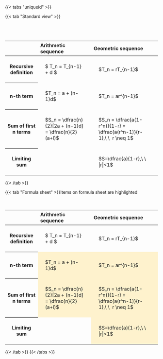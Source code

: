 ---
---

{{< tabs "uniqueid" >}}

{{< tab "Standard view" >}}

#  
<br>
<style type="text/css">
#T_ec237 th.col_heading {
  text-align: left;
  font-size: 1em;
}
#T_ec237 td {
  text-align: left;
  font-size: 1em;
  padding: 1.5em;
}
#T_ec237_row0_col0, #T_ec237_row0_col1, #T_ec237_row1_col0, #T_ec237_row1_col1, #T_ec237_row2_col0, #T_ec237_row2_col1, #T_ec237_row3_col0, #T_ec237_row3_col1 {
  white-space: pre-wrap;
}
</style>
<table id="T_ec237">
  <thead>
    <tr>
      <th class="blank level0" >&nbsp;</th>
      <th id="T_ec237_level0_col0" class="col_heading level0 col0" >Arithmetic sequence</th>
      <th id="T_ec237_level0_col1" class="col_heading level0 col1" >Geometric sequence</th>
    </tr>
  </thead>
  <tbody>
    <tr>
      <th id="T_ec237_level0_row0" class="row_heading level0 row0" >Recursive definition</th>
      <td id="T_ec237_row0_col0" class="data row0 col0" >$ T_n = T_{n-1} + d $</td>
      <td id="T_ec237_row0_col1" class="data row0 col1" >$T_n = rT_{n-1}$</td>
    </tr>
    <tr>
      <th id="T_ec237_level0_row1" class="row_heading level0 row1" >n-th term</th>
      <td id="T_ec237_row1_col0" class="data row1 col0" >$T_n = a + (n-1)d$</td>
      <td id="T_ec237_row1_col1" class="data row1 col1" >$T_n = ar^{n-1}$</td>
    </tr>
    <tr>
      <th id="T_ec237_level0_row2" class="row_heading level0 row2" >Sum of first n terms</th>
      <td id="T_ec237_row2_col0" class="data row2 col0" >$S_n = \dfrac{n}{2}[2a + (n-1)d] = \dfrac{n}{2}(a+l)$</td>
      <td id="T_ec237_row2_col1" class="data row2 col1" >$S_n = \dfrac{a(1-r^n)}{1-r} = \dfrac{a(r^n-1)}{r-1},\ \  r \neq 1$</td>
    </tr>
    <tr>
      <th id="T_ec237_level0_row3" class="row_heading level0 row3" >Limiting sum</th>
      <td id="T_ec237_row3_col0" class="data row3 col0" ></td>
      <td id="T_ec237_row3_col1" class="data row3 col1" >$S=\dfrac{a}{1-r},\ \ |r|<1$</td>
    </tr>
  </tbody>
</table>
{{< /tab >}}

{{< tab "Formula sheet" >}}Items on formula sheet are highlighted
<br><br><br>
<style type="text/css">
#T_2102b th.col_heading {
  text-align: left;
  font-size: 1em;
}
#T_2102b td {
  text-align: left;
  font-size: 1em;
  padding: 1.5em;
}
#T_2102b_row0_col0, #T_2102b_row0_col1, #T_2102b_row3_col0 {
  white-space: pre-wrap;
}
#T_2102b_row1_col0, #T_2102b_row1_col1, #T_2102b_row2_col0, #T_2102b_row2_col1, #T_2102b_row3_col1 {
  background-color: rgba(255,194,10, 0.2);
  white-space: pre-wrap;
}
</style>
<table id="T_2102b">
  <thead>
    <tr>
      <th class="blank level0" >&nbsp;</th>
      <th id="T_2102b_level0_col0" class="col_heading level0 col0" >Arithmetic sequence</th>
      <th id="T_2102b_level0_col1" class="col_heading level0 col1" >Geometric sequence</th>
    </tr>
  </thead>
  <tbody>
    <tr>
      <th id="T_2102b_level0_row0" class="row_heading level0 row0" >Recursive definition</th>
      <td id="T_2102b_row0_col0" class="data row0 col0" >$ T_n = T_{n-1} + d $</td>
      <td id="T_2102b_row0_col1" class="data row0 col1" >$T_n = rT_{n-1}$</td>
    </tr>
    <tr>
      <th id="T_2102b_level0_row1" class="row_heading level0 row1" >n-th term</th>
      <td id="T_2102b_row1_col0" class="data row1 col0" >$T_n = a + (n-1)d$</td>
      <td id="T_2102b_row1_col1" class="data row1 col1" >$T_n = ar^{n-1}$</td>
    </tr>
    <tr>
      <th id="T_2102b_level0_row2" class="row_heading level0 row2" >Sum of first n terms</th>
      <td id="T_2102b_row2_col0" class="data row2 col0" >$S_n = \dfrac{n}{2}[2a + (n-1)d] = \dfrac{n}{2}(a+l)$</td>
      <td id="T_2102b_row2_col1" class="data row2 col1" >$S_n = \dfrac{a(1-r^n)}{1-r} = \dfrac{a(r^n-1)}{r-1},\ \  r \neq 1$</td>
    </tr>
    <tr>
      <th id="T_2102b_level0_row3" class="row_heading level0 row3" >Limiting sum</th>
      <td id="T_2102b_row3_col0" class="data row3 col0" ></td>
      <td id="T_2102b_row3_col1" class="data row3 col1" >$S=\dfrac{a}{1-r},\ \ |r|<1$</td>
    </tr>
  </tbody>
</table>
{{< /tab >}}
{{< /tabs >}}